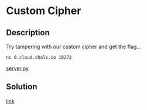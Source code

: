# Custom Cipher

## Description

Try tampering with our custom cipher and get the flag...

`nc 0.cloud.chals.io 10272`

[server.py](materials/server.py)

## Solution

[link](solution/README.md)
